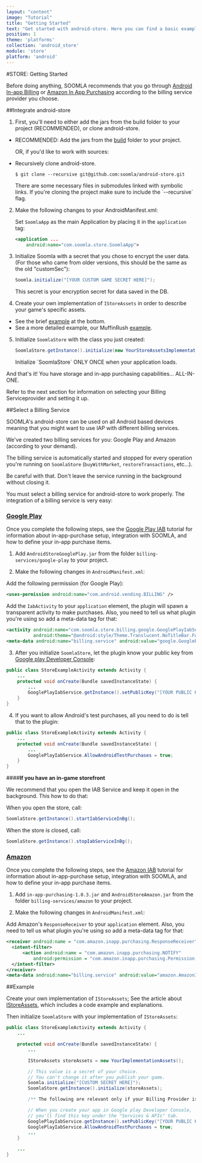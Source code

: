 ```yaml
---
layout: "content"
image: "Tutorial"
title: "Getting Started"
text: "Get started with android-store. Here you can find a basic example of initialization, economy framework integration, and links to downloads and IAP setup."
position: 1
theme: 'platforms'
collection: 'android_store'
module: 'store'
platform: 'android'
---
```


#STORE: Getting Started

Before doing anything, SOOMLA recommends that you go through [Android In-app Billing](http://developer.android.com/guide/google/play/billing/index.html) or [Amazon In App Purchasing](https://developer.amazon.com/public/apis/earn/in-app-purchasing) according to the billing service provider you choose.

##Integrate android-store

1. First, you'll need to either add the jars from the build folder to your project (RECOMMENDED), or clone android-store.

  - RECOMMENDED: Add the jars from the [build](https://github.com/soomla/android-store/tree/master/build) folder to your project.

    OR, if you'd like to work with sources:

  - Recursively clone android-store.

    ```
    $ git clone --recursive git@github.com:soomla/android-store.git
    ```

    <div class="info-box">There are some necessary files in submodules linked with symbolic links. If you're cloning the project make sure to include the `--recursive` flag.</div>

2. Make the following changes to your AndroidManifest.xml:

    Set `SoomlaApp` as the main Application by placing it in the `application` tag:

    ``` xml
    <application ...
        android:name="com.soomla.store.SoomlaApp">
    ```

3. Initialize Soomla with a secret that you chose to encrypt the user data. (For those who came from older versions, this should be the same as the old "customSec"):

    ``` java
    Soomla.initialize("[YOUR CUSTOM GAME SECRET HERE]");
    ```

    <div class="info-box">This secret is your encryption secret for data saved in the DB.</div>

4. Create your own implementation of `IStoreAssets` in order to describe your game's specific assets.
  - See the brief [example](#example) at the bottom.
  - See a more detailed example, our MuffinRush [example](https://github.com/soomla/android-store/blob/master/SoomlaAndroidExample/src/com/soomla/example/MuffinRushAssets.java).

5. Initialize `SoomlaStore` with the class you just created:

    ``` java
    SoomlaStore.getInstance().initialize(new YourStoreAssetsImplementation());
    ```

    <div class="warning-box">Initialize `SoomlaStore` ONLY ONCE when your application loads.</div>

And that's it! You have storage and in-app purchasing capabilities... ALL-IN-ONE.

Refer to the next section for information on selecting your Billing Serviceprovider and setting it up.

##Select a Billing Service

SOOMLA's android-store can be used on all Android based devices meaning that you might want to use IAP with different billing services.

We've created two billing services for you: Google Play and Amazon (according to your demand).

The billing service is automatically started and stopped for every operation you're running on `SoomlaStore` (`buyWithMarket`, `restoreTransactions`, etc...).

Be careful with that. Don't leave the service running in the background without closing it.

You must select a billing service for android-store to work properly. The integration of a billing service is very easy:

### [Google Play](https://github.com/soomla/android-store-google-play)

Once you complete the following steps, see the [Google Play IAB](/android/store/Store_GooglePlayIAB) tutorial for information about in-app-purchase setup, integration with SOOMLA, and how to define your in-app purchase items.

1. Add `AndroidStoreGooglePlay.jar` from the folder `billing-services/google-play` to your project.

2. Make the following changes in `AndroidManifest.xml`:

  Add the following permission (for Google Play):

  ``` xml
  <uses-permission android:name="com.android.vending.BILLING" />
  ```

  Add the `IabActivity` to your `application` element, the plugin will spawn a transparent activity to make purchases. Also, you need to tell us what plugin you're using so add a meta-data tag for that:

  ``` xml
  <activity android:name="com.soomla.store.billing.google.GooglePlayIabService$IabActivity"
            android:theme="@android:style/Theme.Translucent.NoTitleBar.Fullscreen"/>
  <meta-data android:name="billing.service" android:value="google.GooglePlayIabService" />
  ```

3. After you initialize `SoomlaStore`, let the plugin know your public key from [Google play Developer Console](https://play.google.com/apps/publish/):

  ``` java
  public class StoreExampleActivity extends Activity {
      ...
      protected void onCreate(Bundle savedInstanceState) {
          ...
          GooglePlayIabService.getInstance().setPublicKey("[YOUR PUBLIC KEY FROM GOOGLE PLAY]");
      }
  }
  ```

4. If you want to allow Android's test purchases, all you need to do is tell that to the plugin:

  ``` java
  public class StoreExampleActivity extends Activity {
      ...
      protected void onCreate(Bundle savedInstanceState) {
          ...
          GooglePlayIabService.AllowAndroidTestPurchases = true;
      }
  }
  ```

####**If you have an in-game storefront**

We recommend that you open the IAB Service and keep it open in the background. This how to do that:

When you open the store, call:  
``` java
SoomlaStore.getInstance().startIabServiceInBg();
```

When the store is closed, call:  
``` java
SoomlaStore.getInstance().stopIabServiceInBg();
```

### [Amazon](https://github.com/soomla/android-store-amazon)

Once you complete the following steps, see the [Amazon IAB](/android/store/Store_AmazonIAB) tutorial for information about in-app-purchase setup, integration with SOOMLA, and how to define your in-app purchase items.

1. Add `in-app-purchasing-1.0.3.jar` and `AndroidStoreAmazon.jar` from the folder `billing-services/amazon` to your project.

2. Make the following changes in `AndroidManifest.xml`:

  Add Amazon's `ResponseReceiver` to your `application` element. Also, you need to tell us what plugin you're using so add a meta-data tag for that:

  ``` xml
  <receiver android:name = "com.amazon.inapp.purchasing.ResponseReceiver" >
    <intent-filter>
        <action android:name = "com.amazon.inapp.purchasing.NOTIFY"
            android:permission = "com.amazon.inapp.purchasing.Permission.NOTIFY" />
    </intent-filter>
  </receiver>
  <meta-data android:name="billing.service" android:value="amazon.AmazonIabService" />
  ```

##Example

Create your own implementation of `IStoreAssets`; See the article about [IStoreAssets](/android/store/Store_IStoreAssets), which includes a code example and explanations.

Then initialize `SoomlaStore` with your implementation of `IStoreAssets`:

``` java
public class StoreExampleActivity extends Activity {
    ...

    protected void onCreate(Bundle savedInstanceState) {
        ...

        IStoreAssets storeAssets = new YourImplementationAssets();

        // This value is a secret of your choice.
        // You can't change it after you publish your game.
        Soomla.initialize("[CUSTOM SECRET HERE]");
        SoomlaStore.getInstance().initialize(storeAssets);

        /** The following are relevant only if your Billing Provider is Google Play **/

        // When you create your app in Google play Developer Console,
        // you'll find this key under the "Services & APIs" tab.
        GooglePlayIabService.getInstance().setPublicKey("[YOUR PUBLIC KEY FROM THE MARKET]");
        GooglePlayIabService.AllowAndroidTestPurchases = true;
        ...
    }

    ...
}
```
